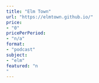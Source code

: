 ```yaml
---
title: "Elm Town"
url: "https://elmtown.github.io/"
price: 
- "0"
pricePerPeriod: 
- "n/a"
format: 
- "podcast"
subject: 
- "elm"
featured: "n"
---
```

